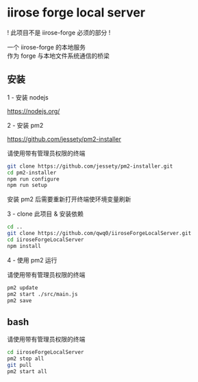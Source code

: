 # iirose forge local server

! 此项目不是 iirose-forge 必须的部分 !

一个 iirose-forge 的本地服务  
作为 forge 与本地文件系统通信的桥梁

## 安装

1 - 安装 nodejs

https://nodejs.org/

2 - 安装 pm2

https://github.com/jessety/pm2-installer

请使用带有管理员权限的终端

```bash
git clone https://github.com/jessety/pm2-installer.git
cd pm2-installer
npm run configure
npm run setup
```

安装 pm2 后需要重新打开终端使环境变量刷新

3 - clone 此项目 & 安装依赖

```bash
cd ..
git clone https://github.com/qwq0/iiroseForgeLocalServer.git
cd iiroseForgeLocalServer
npm install
```

4 - 使用 pm2 运行

请使用带有管理员权限的终端

```bash
pm2 update
pm2 start ./src/main.js
pm2 save
```

## bash

请使用带有管理员权限的终端

```bash
cd iiroseForgeLocalServer
pm2 stop all
git pull
pm2 start all
```